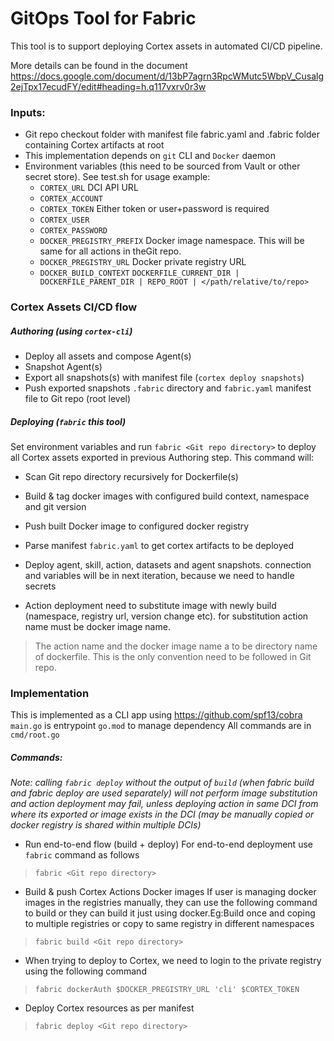 # GitOps Tool for Fabric
This tool is to support deploying Cortex assets in automated CI/CD pipeline.

More details can be found in the document
https://docs.google.com/document/d/13bP7agrn3RpcWMutc5WbpV_Cusalg2ejTpx17ecudFY/edit#heading=h.q117vxrv0r3w

### Inputs:
* Git repo checkout folder with manifest file fabric.yaml and .fabric folder containing Cortex artifacts at root 
* This implementation depends on `git` CLI and `Docker` daemon
* Environment variables (this need to be sourced from Vault or other secret store). See test.sh for usage example:
    *  `CORTEX_URL` DCI API URL
    *  `CORTEX_ACCOUNT`
    *  `CORTEX_TOKEN` Either token or user+password is required
    *  `CORTEX_USER`
    *  `CORTEX_PASSWORD`
    *  `DOCKER_PREGISTRY_PREFIX` Docker image namespace. This will be same for all actions in theGit repo.
    *  `DOCKER_PREGISTRY_URL` Docker private registry URL
    *  `DOCKER_BUILD_CONTEXT`  `DOCKERFILE_CURRENT_DIR | DOCKERFILE_PARENT_DIR | REPO_ROOT | </path/relative/to/repo>`
    
### Cortex Assets CI/CD flow
##### Authoring (using `cortex-cli`)
* Deploy all assets and compose Agent(s)
* Snapshot Agent(s)
* Export all snapshots(s) with manifest file (`cortex deploy snapshots`)
* Push exported snapshots `.fabric` directory and `fabric.yaml` manifest file to Git repo (root level)

##### Deploying (`fabric` this tool)
Set environment variables and run `fabric <Git repo directory>` to deploy all Cortex assets exported in previous Authoring step. This command will:
* Scan Git repo directory recursively for Dockerfile(s)
* Build & tag docker images with configured build context, namespace and git version
* Push built Docker image to configured docker registry

* Parse manifest `fabric.yaml` to get cortex artifacts to be deployed
* Deploy agent, skill, action, datasets and agent snapshots. connection and variables will be in next iteration, because we need to handle secrets
* Action deployment need to substitute image with newly build (namespace, registry url, version change etc). for substitution action name must be docker image name.

> The action name and the docker image name a to be directory name of dockerfile. This is the only convention need to be followed in Git repo.

### Implementation

This is implemented as a CLI app using https://github.com/spf13/cobra
`main.go` is entrypoint
`go.mod` to manage dependency
All commands are in `cmd/root.go`

##### Commands:
*Note: calling `fabric deploy` without the output of `build` (when fabric build and fabric deploy are used separately) will not perform image substitution and action deployment may fail, unless deploying action in same DCI from where its exported or image exists in the DCI (may be manually copied or docker registry is shared within multiple DCIs)*
* Run end-to-end flow (build + deploy)
For end-to-end deployment use `fabric` command as follows
>  `fabric <Git repo directory>`
* Build & push Cortex Actions Docker images
If user is managing docker images in the registries manually, they can use the following command to build or they can build it just using docker.Eg:Build once and coping to multiple registries or copy to same registry in different namespaces
>  `fabric build <Git repo directory>`
* When trying to deploy to Cortex, we need to login to the private registry using the following command
> `fabric dockerAuth $DOCKER_PREGISTRY_URL 'cli' $CORTEX_TOKEN`
* Deploy Cortex resources as per manifest
>  `fabric deploy <Git repo directory> `
